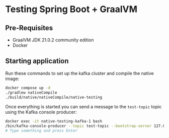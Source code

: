 # Testing Spring Boot + GraalVM

## Pre-Requisites

- GraalVM JDK 21.0.2 community edition
- Docker

## Starting application

Run these commands to set up the kafka cluster and compile the native image:

```bash
docker compose up -d
./gradlew nativeCompile
./build/native/nativeCompile/native-testing
```

Once everything is started you can send a message to the `test-topic` topic using the Kafka console producer:

```bash
docker exec -it native-testing-kafka-1 bash
/bin/kafka-console-producer --topic test-topic --bootstrap-server 127.0.0.1:9092 --compression-codec zstd
# Type something and press Enter
```
